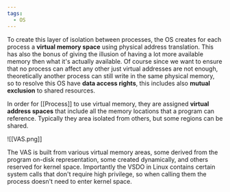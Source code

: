 ```yaml
---
tags:
  - OS
---
```

To create this layer of isolation between processes, the OS creates for each process a **virtual memory space** using physical address translation. This has also the bonus of giving the illusion of having a lot more available memory then what it's actually available. Of course since we want to ensure that no process can affect any other just virtual addresses are not enough, theoretically another process can still write in the same physical memory, so to resolve this OS have **data access rights**, this includes also **mutual exclusion** to shared resources.

In order for [[Process]] to use virtual memory, they are assigned **virtual address spaces** that include all the memory locations that a program can reference. Typically they area isolated from others, but some regions can be shared. 

![[VAS.png]]

The VAS is built from various virtual memory areas, some derived from the program on-disk representation, some created dynamically, and others reserved for kernel space. Importantly the VSDO in Linux contains certain system calls that don't require high privilege, so when calling them the process doesn't need to enter kernel space.  

